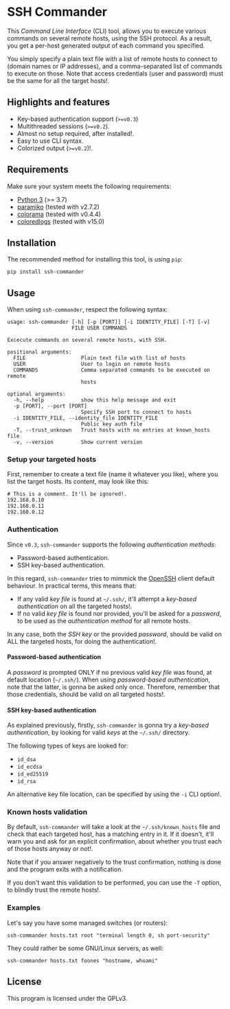 # SSH Commander
This *Command Line Interface* (CLI) tool, allows you to execute various commands on several remote hosts, using the SSH 
protocol. As a result, you get a per-host generated output of each command you specified.

You simply specify a plain text file with a list of remote hosts to connect to (domain names or IP addresses), and a 
comma-separated list of commands to execute on those. Note that access credentials (user and password) must be the same for all 
the target hosts!.

## Highlights and features
* Key-based authentication support (`>=v0.3`)
* Multithreaded sessions (`>=v0.2`).
* Almost no setup required, after installed!.
* Easy to use CLI syntax.
* Colorized output (`>=v0.2`)!.

## Requirements
Make sure your system meets the following requirements:
* [Python 3](https://www.python.org/downloads/) (>= 3.7)
* [paramiko](https://github.com/paramiko/paramiko) (tested with v2.7.2)
* [colorama](https://github.com/tartley/colorama) (tested with v0.4.4)
* [coloredlogs](https://pypi.org/project/coloredlogs/) (tested with v15.0)

## Installation
The recommended method for installing this tool, is using `pip`:
```
pip install ssh-commander
```

## Usage
When using `ssh-commander`, respect the following syntax:
```
usage: ssh-commander [-h] [-p [PORT]] [-i IDENTITY_FILE] [-T] [-v]
                     FILE USER COMMANDS

Excecute commands on several remote hosts, with SSH.

positional arguments:
  FILE                  Plain text file with list of hosts
  USER                  User to login on remote hosts
  COMMANDS              Comma separated commands to be executed on remote
                        hosts

optional arguments:
  -h, --help            show this help message and exit
  -p [PORT], --port [PORT]
                        Specify SSH port to connect to hosts
  -i IDENTITY_FILE, --identity_file IDENTITY_FILE
                        Public key auth file
  -T, --trust_unknown   Trust hosts with no entries at known_hosts file 
  -v, --version         Show current version
```

### Setup your targeted hosts

First, remember to create a text file (name it whatever you like), where you list the target hosts. Its content, may look like 
this:
```
# This is a comment. It'll be ignored!.
192.168.0.10
192.168.0.11
192.168.0.12
```

### Authentication
Since `v0.3`, `ssh-commander` supports the following *authentication methods*:
* Password-based authentication.
* SSH key-based authentication.

In this regard, `ssh-commander` tries to mimmick the [OpenSSH](https://www.openssh.com/)
client default behaviour. In practical terms, this means that:
* If any valid *key file* is found at `~/.ssh/`, it'll attempt a *key-based authentication* on all the targeted hosts!.
* If no valid *key file* is found nor provided, you'll be asked for a *password*, to be used as the *authentication method* for 
all remote hosts.

In any case, both the *SSH key* or the provided *password*, should be valid on ALL
the targeted hosts, for doing the authentication!.

#### Password-based authentication
A *password* is prompted ONLY if no previous valid *key file* was found, at default location (`~/.ssh/`). When using 
*password-based authentication*, note that the latter, is gonna be asked only once. Therefore, remember that those credentials, 
should be valid on all targeted hosts!.

#### SSH key-based authentication
As explained previously, firstly, `ssh-commander` is gonna try a *key-based authentication*, by looking for valid *keys* at the 
`~/.ssh/` directory.

The following types of keys are looked for:
* `id_dsa`
* `id_ecdsa`
* `id_ed25519`
* `id_rsa`

An alternative key file location, can be specified by using the `-i` CLI
option!.

### Known hosts validation
By default, `ssh-commander` will take a look at the `~/.ssh/known_hosts` file and check that each targeted host, has a matching 
entry in it. If it doesn't, it'll warn you and ask for an explicit confirmation, about whether you trust each of those hosts 
anyway or not!.

Note that if you answer negatively to the trust confirmation, nothing is done and the program exits with a notification.

If you don't want this validation to be performed, you can use the `-T` option, to blindly trust the remote hosts!.

### Examples
Let's say you have some managed switches (or routers): 
```
ssh-commander hosts.txt root "terminal length 0, sh port-security"
```
They could rather be some GNU/Linux servers, as well:
```
ssh-commander hosts.txt foones "hostname, whoami"
```

## License
This program is licensed under the GPLv3.
